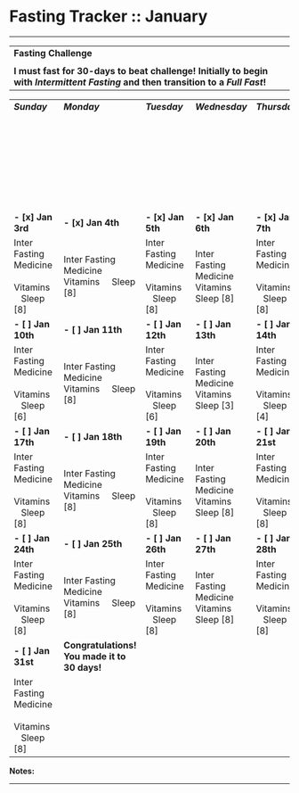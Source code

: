 # Fasting Tracker :: January

* * *

|     |
| --- |
| **Fasting Challenge** |     |
|     |     |
| **I must fast for 30-days to beat challenge! Initially to begin with** **_Intermittent Fasting_** **and then transition to a** **_Full Fast_!** |     |

|     |     |     |     |     |     |     |
| --- | --- | --- | --- | --- | --- | --- |
| **_Sunday_** | **_Monday_** | **_Tuesday_** | **_Wednesday_** | **_Thursday_** | **_Friday_** | **_Saturday_** |
|     |     |     |     |     | **Jan 1st** | **Jan 2nd** |
|     |     |     |     |     | Inter Fasting Medicine    Vitamins     Sleep \[6\] | Inter Fasting Medicine    Vitamins     Sleep \[6\] |
| **- [x] Jan 3rd** | **- [x] Jan 4th** | **- [x] Jan 5th** | **- [x] Jan 6th** | **- [x] Jan 7th** | **- [x] Jan 8th** | **- [x] Jan 9th** |
| Inter Fasting Medicine    Vitamins     Sleep \[8\] | Inter Fasting Medicine    Vitamins     Sleep \[8\] | Inter Fasting Medicine    Vitamins     Sleep \[8\] | Inter Fasting Medicine    Vitamins     Sleep \[8\] | Inter Fasting Medicine    Vitamins     Sleep \[8\] | Inter Fasting Medicine    Vitamins     Sleep \[8\] | Inter Fasting Medicine    Vitamins     Sleep \[8\] |
| **- [ ] Jan 10th** | **- [ ] Jan 11th** | **- [ ] Jan 12th** | **- [ ] Jan 13th** | **- [ ] Jan 14th** | **- [ ] Jan 15th** | **- [ ] Jan 16th** |
| Inter Fasting Medicine    Vitamins     Sleep \[6\] | Inter Fasting Medicine    Vitamins     Sleep \[8\] | Inter Fasting Medicine    Vitamins     Sleep \[6\] | Inter Fasting Medicine    Vitamins     Sleep \[3\] | Inter Fasting Medicine    Vitamins     Sleep \[4\] | Inter Fasting Medicine    Vitamins     Sleep \[8\] | Inter Fasting Medicine    Vitamins     Sleep \[8\] |
| **- [ ] Jan 17th** | **- [ ] Jan 18th** | **- [ ] Jan 19th** | **- [ ] Jan 20th** | **- [ ] Jan 21st** | **- [ ] Jan 22nd** | **- [ ] Jan 23rd** |
| Inter Fasting Medicine    Vitamins     Sleep \[8\] | Inter Fasting Medicine    Vitamins     Sleep \[8\] | Inter Fasting Medicine    Vitamins     Sleep \[8\] | Inter Fasting Medicine    Vitamins     Sleep \[8\] | Inter Fasting Medicine    Vitamins     Sleep \[8\] | Inter Fasting Medicine    Vitamins     Sleep \[8\] | Inter Fasting Medicine    Vitamins     Sleep \[8\] |
| **- [ ] Jan 24th** | **- [ ] Jan 25th** | **- [ ] Jan 26th** | **- [ ] Jan 27th** | **- [ ] Jan 28th** | **- [ ] Jan 29th** | **- [ ] Jan 30th** |
| Inter Fasting Medicine    Vitamins     Sleep \[8\] | Inter Fasting Medicine    Vitamins     Sleep \[8\] | Inter Fasting Medicine    Vitamins     Sleep \[8\] | Inter Fasting Medicine    Vitamins     Sleep \[8\] | Inter Fasting Medicine    Vitamins     Sleep \[8\] | Inter Fasting Medicine    Vitamins     Sleep \[8\] | Inter Fasting Medicine    Vitamins     Sleep \[8\] |
| **- [ ] Jan 31st** | **Congratulations! You made it to 30 days!** |     |     |     |     |     |
| Inter Fasting Medicine    Vitamins     Sleep \[8\] |

**Notes:**

* * *
